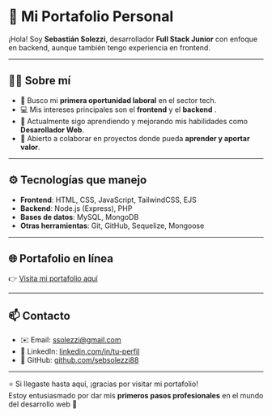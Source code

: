# 🚀 Mi Portafolio Personal

¡Hola! Soy **Sebastián Solezzi**, desarrollador **Full Stack Junior** con enfoque en backend, aunque también tengo experiencia en frontend.  

---

## 🧑‍💻 Sobre mí
- 🎯 Busco mi **primera oportunidad laboral** en el sector tech.  
- 💻 Mis intereses principales son el **frontend** y el **backend** .  
- 🌱 Actualmente sigo aprendiendo y mejorando mis habilidades como **Desarollador Web**.  
- 🤝 Abierto a colaborar en proyectos donde pueda **aprender y aportar valor**.  

---

## ⚙️ Tecnologías que manejo
- **Frontend**: HTML, CSS, JavaScript, TailwindCSS, EJS  
- **Backend**: Node.js (Express), PHP  
- **Bases de datos**: MySQL, MongoDB  
- **Otras herramientas**: Git, GitHub, Sequelize, Mongoose  

---

## 🌐 Portafolio en línea
👉 [Visita mi portafolio aquí](https://sebsolezzi88.github.io/)  

---

## 📫 Contacto
- ✉️ Email: ssolezzi@gmail.com
- 💼 LinkedIn: [linkedin.com/in/tu-perfil](https://www.linkedin.com/in/sebastian-solezzi/)  
- 🐙 GitHub: [github.com/sebsolezzi88](https://github.com/sebsolezzi88)  

---

⭐ Si llegaste hasta aquí, ¡gracias por visitar mi portafolio!  
Estoy entusiasmado por dar mis **primeros pasos profesionales** en el mundo del desarrollo web 🚀